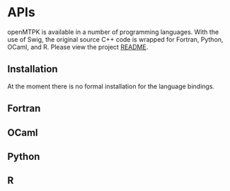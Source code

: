 APIs
=====
openMTPK is available in a number of programming languages. With the use of Swig, the original source
C++ code is wrapped for Fortran, Python, OCaml, and R. Please view the project 
[README](https://github.com/akielaries/openMTPK/blob/main/README.md).

Installation
--------
At the moment there is no formal installation for the language bindings. 

Fortran
--------

OCaml
--------

Python
--------

R
--------
